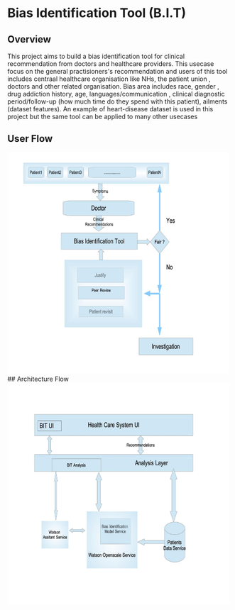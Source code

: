 # Bias Identification Tool (B.I.T)
## Overview 
This project aims to build a bias identification tool for clinical recommendation from doctors and healthcare providers. This usecase focus on the general practisioners's recommendation and users of this tool includes centraal healthcare organisation like NHs, the patient union , doctors and other related organisation. Bias area includes race, gender , drug addiction history, age, languages/communication , clinical diagnostic period/follow-up (how much time do they spend with this patient), ailments (dataset features). An example of heart-disease dataset is used in this project but the same tool can be applied to many other usecases
## User Flow
<img src="documents/images/call_for_code_flowchart_2020.jpg" width="500" height="500">  
## Architecture Flow  
<img src="documents/images/call_for_code_architecture_2020.jpg" width="500" height="500"> 
